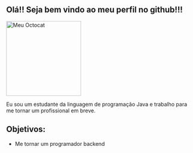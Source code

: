 ## Olá!! Seja bem vindo ao meu perfil no github!!!
[]()
<img src="https://github.com/LuizBrenoDev/LuizBrenoDev/assets/118695802/3668f173-c639-44a9-8376-a3ae9af1db35" title="Meu Octocat" widht=200 height= 200>

Eu sou um estudante da linguagem de programação Java e trabalho para me tornar um profissional em breve.
## Objetivos: 
* Me tornar um programador backend

<!--
**LuizBrenoDev/LuizBrenoDev** is a ✨ _special_ ✨ repository because its `README.md` (this file) appears on your GitHub profile.

Here are some ideas to get you started:

- 🔭 I’m currently working on ...
- 🌱 I’m currently learning ...
- 👯 I’m looking to collaborate on ...
- 🤔 I’m looking for help with ...
- 💬 Ask me about ...
- 📫 How to reach me: ...
- 😄 Pronouns: ...
- ⚡ Fun fact: ...
-->
